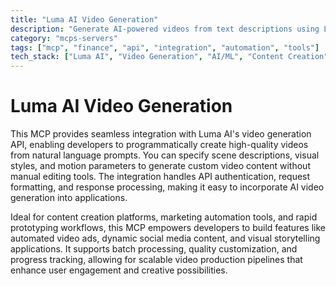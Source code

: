 ```yaml
---
title: "Luma AI Video Generation"
description: "Generate AI-powered videos from text descriptions using Luma AI's API for creative and prototyping workflows."
category: "mcps-servers"
tags: ["mcp", "finance", "api", "integration", "automation", "tools"]
tech_stack: ["Luma AI", "Video Generation", "AI/ML", "Content Creation", "API Integration"]
---
```


# Luma AI Video Generation

This MCP provides seamless integration with Luma AI's video generation API, enabling developers to programmatically create high-quality videos from natural language prompts. You can specify scene descriptions, visual styles, and motion parameters to generate custom video content without manual editing tools. The integration handles API authentication, request formatting, and response processing, making it easy to incorporate AI video generation into applications.

Ideal for content creation platforms, marketing automation tools, and rapid prototyping workflows, this MCP empowers developers to build features like automated video ads, dynamic social media content, and visual storytelling applications. It supports batch processing, quality customization, and progress tracking, allowing for scalable video production pipelines that enhance user engagement and creative possibilities.
